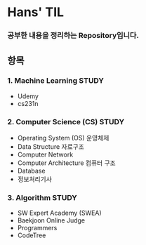 # Hans' TIL

### 공부한 내용을 정리하는 Repository입니다.



## 항목

### 1. Machine Learning STUDY

- Udemy
- cs231n



### 2. Computer Science (CS) STUDY

- Operating System (OS) 운영체제
- Data Structure 자료구조
- Computer Network
- Computer Architecture 컴퓨터 구조
- Database
- 정보처리기사



### 3. Algorithm STUDY

- SW Expert Academy (SWEA)
- Baekjoon Online Judge
- Programmers
- CodeTree